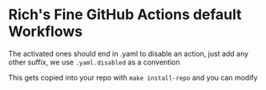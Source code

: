 # Rich's Fine GitHub Actions default Workflows

The activated ones should end in .yaml to disable an action,
just add any other suffix, we use `.yaml.disabled` as a convention

This gets copied into your repo with `make install-repo` and you can modify
